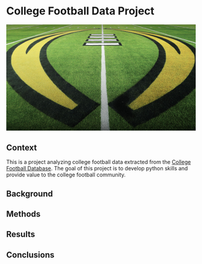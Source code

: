 # College Football Data Project

![college football field logo](assets/cfp_field.jpeg)

## Context

This is a project analyzing college football data extracted from the [College Football Database](https://collegefootballdata.com/). The goal of this project is to develop python skills and provide value to the college football community. 

## Background

## Methods

## Results

## Conclusions
